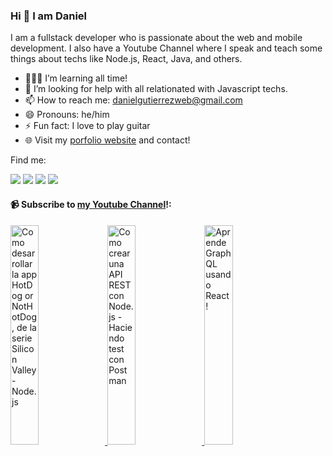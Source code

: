 ### Hi 👋 I am Daniel

I am a fullstack developer who is passionate about the web and mobile development. I also have a Youtube Channel where I speak and teach some things about techs like Node.js, React, Java, and others. 

- 👨🏽‍💻 I’m learning all time!
- 🤔 I’m looking for help with all relationated with Javascript techs.
- 📫 How to reach me: danielgutierrezweb@gmail.com
- 😄 Pronouns: he/him
- ⚡ Fun fact: I love to play guitar
- 🌐 Visit my [porfolio website](https://dgutierrezd.now.sh) and contact!

Find me:

[<img src="https://img.shields.io/badge/twitter-%231DA1F2.svg?&style=for-the-badge&logo=twitter&logoColor=white" />](https://twitter.com/dgutierrezd1) [<img src="https://img.shields.io/badge/linkedin-%230077B5.svg?&style=for-the-badge&logo=linkedin&logoColor=white" />](https://www.linkedin.com/in/dgutierrezd/) [<img src = "https://img.shields.io/badge/instagram-%23E4405F.svg?&style=for-the-badge&logo=instagram&logoColor=white">](https://www.instagram.com/dgutierrezd/) [<img src ="https://img.shields.io/badge/portfolio-web-%23.svg?&style=for-the-badge&logo=&logoColor=white%22">](https://dgutierrezd.now.sh/) 

#### 📹 Subscribe to [my Youtube Channel](https://www.youtube.com/DanielGutierrezD)!:

<a href='https://youtu.be/iAoe9B8QOB0' target='_blank'>
  <img width='30%' src='https://img.youtube.com/vi/iAoe9B8QOB0/mqdefault.jpg' alt='Como desarrollar la app HotDog or NotHotDog, de la serie Silicon Valley - Node.js' />
</a>
<a href='https://youtu.be/41uwlewWvZE' target='_blank'>
  <img width='30%' src='https://img.youtube.com/vi/41uwlewWvZE/mqdefault.jpg' alt='Como crear una API REST con Node.js - Haciendo test con Postman' />
</a>
<a href='https://youtu.be/1tOKBHFxai4' target='_blank'>
  <img width='30%' src='https://img.youtube.com/vi/1tOKBHFxai4/mqdefault.jpg' alt='Aprende GraphQL usando React!' />
</a>
<!--
**dgutierrezd/dgutierrezd** is a ✨ _special_ ✨ repository because its `README.md` (this file) appears on your GitHub profile.

Here are some ideas to get you started:

- 🔭 I’m currently working on ...
- 🌱 I’m currently learning ...
- 👯 I’m looking to collaborate on ...
- 🤔 I’m looking for help with ...
- 💬 Ask me about ...
- 📫 How to reach me: ...
- 😄 Pronouns: ...
- ⚡ Fun fact: ...
-->

